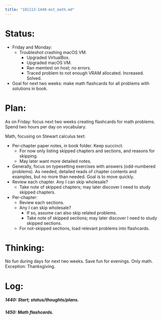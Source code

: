 ```yaml
---
title: "181113-1440-mst_math.md"
---
```


# Status:

- Friday and Monday:
  - Troubleshot crashing macOS VM.
    - Upgraded VirtualBox.
    - Upgraded macOS VM.
    - Ran memtest on host; no errors.
    - Traced problem to not enough VRAM allocated. Increased. Solved.
- Goal for next two weeks: make math flashcards for all problems with solutions in book.


# Plan:

As on Friday: focus next two weeks creating flashcards for math problems. Spend two hours per day on vocabulary.

Math, focusing on Stewart calculus text:
- Per-chapter paper notes, in book folder. Keep succinct.
  - For now only listing skipped chapters and sections, and reasons for skipping.
  - May later want more detailed notes.
- Generally, focus on typesetting exercises with answers (odd-numbered problems). As needed, detailed reads of chapter contents and examples, but no more than needed. Goal is to move quickly.
- Review each chapter. Any I can skip wholesale?
  - Take note of skipped chapters; may later discover I need to study skipped chapters.
- Per-chapter:
  - Review each sections.
  - Any I can skip wholesale?
    - If so, assume can also skip related problems.
    - Take note of skipped sections; may later discover I need to study skipped sections.
  - For not-skipped sections, load relevant problems into flashcards.


# Thinking:

No fun during days for next two weeks. Save fun for evenings. Only math. Exception: Thanksgiving.


# Log:

##### 1440: Start; status/thoughts/plans.

##### 1450: Math flashcards.

